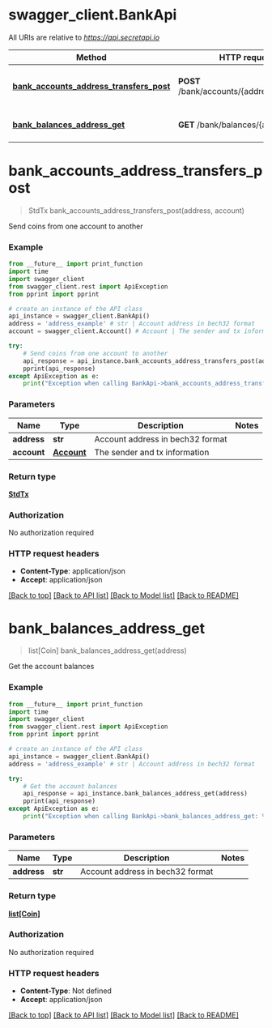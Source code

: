 # swagger_client.BankApi

All URIs are relative to *https://api.secretapi.io*

Method | HTTP request | Description
------------- | ------------- | -------------
[**bank_accounts_address_transfers_post**](BankApi.md#bank_accounts_address_transfers_post) | **POST** /bank/accounts/{address}/transfers | Send coins from one account to another
[**bank_balances_address_get**](BankApi.md#bank_balances_address_get) | **GET** /bank/balances/{address} | Get the account balances


# **bank_accounts_address_transfers_post**
> StdTx bank_accounts_address_transfers_post(address, account)

Send coins from one account to another

### Example
```python
from __future__ import print_function
import time
import swagger_client
from swagger_client.rest import ApiException
from pprint import pprint

# create an instance of the API class
api_instance = swagger_client.BankApi()
address = 'address_example' # str | Account address in bech32 format
account = swagger_client.Account() # Account | The sender and tx information

try:
    # Send coins from one account to another
    api_response = api_instance.bank_accounts_address_transfers_post(address, account)
    pprint(api_response)
except ApiException as e:
    print("Exception when calling BankApi->bank_accounts_address_transfers_post: %s\n" % e)
```

### Parameters

Name | Type | Description  | Notes
------------- | ------------- | ------------- | -------------
 **address** | **str**| Account address in bech32 format | 
 **account** | [**Account**](Account.md)| The sender and tx information | 

### Return type

[**StdTx**](StdTx.md)

### Authorization

No authorization required

### HTTP request headers

 - **Content-Type**: application/json
 - **Accept**: application/json

[[Back to top]](#) [[Back to API list]](../README.md#documentation-for-api-endpoints) [[Back to Model list]](../README.md#documentation-for-models) [[Back to README]](../README.md)

# **bank_balances_address_get**
> list[Coin] bank_balances_address_get(address)

Get the account balances

### Example
```python
from __future__ import print_function
import time
import swagger_client
from swagger_client.rest import ApiException
from pprint import pprint

# create an instance of the API class
api_instance = swagger_client.BankApi()
address = 'address_example' # str | Account address in bech32 format

try:
    # Get the account balances
    api_response = api_instance.bank_balances_address_get(address)
    pprint(api_response)
except ApiException as e:
    print("Exception when calling BankApi->bank_balances_address_get: %s\n" % e)
```

### Parameters

Name | Type | Description  | Notes
------------- | ------------- | ------------- | -------------
 **address** | **str**| Account address in bech32 format | 

### Return type

[**list[Coin]**](Coin.md)

### Authorization

No authorization required

### HTTP request headers

 - **Content-Type**: Not defined
 - **Accept**: application/json

[[Back to top]](#) [[Back to API list]](../README.md#documentation-for-api-endpoints) [[Back to Model list]](../README.md#documentation-for-models) [[Back to README]](../README.md)

